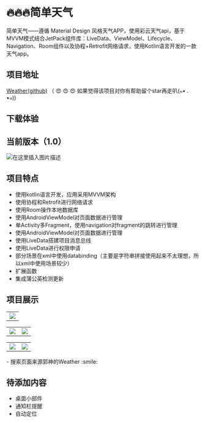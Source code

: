 # 🔥🔥🔥简单天气
简单天气——遵循 Material Design 风格天气APP，使用彩云天气api，基于MVVM模式结合JetPack组件库：LiveData、ViewModel、Lifecycle、Navigation、Room组件以及协程+Retrofit网络请求，使用Kotlin语言开发的一款天气app。
## 项目地址
[Weather(github)](https://github.com/wangjianxiandev/Weather) （ :heart_eyes: :heart_eyes: :heart_eyes: 如果觉得该项目对你有帮助留个star再走叭(๑• . •๑))

## 下载体验
## 当前版本（1.0）
![在这里插入图片描述](https://img-blog.csdnimg.cn/20200623132801151.png#pic_center)
## 项目特点
- 使用kotlin语言开发，应用采用MVVM架构
- 使用协程和Retrofit进行网络请求
- 使用Room操作本地数据库
- 使用AndroidViewModel对页面数据进行管理
- 单Activity多Fragment，使用navigation对fragment的跳转进行管理
- 使用AndroidViewModel对页面数据进行管理
- 使用LiveData搭建项目消息总线
- 使用LiveData进行权限申请
- 部分场景在xml中使用databinding（主要是字符串拼接使用起来不太理想，所以xml中使用场景较少）
- 扩展函数
- 集成蒲公英检测更新


## 项目展示
<table>
    <tr>
        <td><center><img src="https://img-blog.csdnimg.cn/20200623173724341.gif"></center></td>
    </tr>
</table>

<table>
    <tr>
        <td><center><img src="https://img-blog.csdnimg.cn/20200623125840469.jpg?x-oss-process=image/watermark,type_ZmFuZ3poZW5naGVpdGk,shadow_10,text_aHR0cHM6Ly9ibG9nLmNzZG4ubmV0L3FxXzM5NDI0MTQz,size_16,color_FFFFFF,t_70"></center></td>
        <td><center><img src="https://img-blog.csdnimg.cn/20200623125840422.jpg?x-oss-process=image/watermark,type_ZmFuZ3poZW5naGVpdGk,shadow_10,text_aHR0cHM6Ly9ibG9nLmNzZG4ubmV0L3FxXzM5NDI0MTQz,size_16,color_FFFFFF,t_70"></center></td>
    </tr>
</table>
<table>
    <tr>
        <td><center><img src="https://img-blog.csdnimg.cn/20200623125840463.jpg?x-oss-process=image/watermark,type_ZmFuZ3poZW5naGVpdGk,shadow_10,text_aHR0cHM6Ly9ibG9nLmNzZG4ubmV0L3FxXzM5NDI0MTQz,size_16,color_FFFFFF,t_70"></center></td>
        <td><center><img src="https://img-blog.csdnimg.cn/20200623125840348.jpg?x-oss-process=image/watermark,type_ZmFuZ3poZW5naGVpdGk,shadow_10,text_aHR0cHM6Ly9ibG9nLmNzZG4ubmV0L3FxXzM5NDI0MTQz,size_16,color_FFFFFF,t_70"></center></td>
    </tr>
</table>
- 搜索页面来源郭神的Weather :smile:

## 待添加内容

- 桌面小部件
- 通知栏提醒
- 自动定位